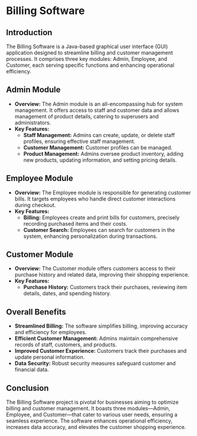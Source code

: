# Billing Software

## Introduction
The Billing Software is a Java-based graphical user interface (GUI) application designed to streamline billing and customer management processes. It comprises three key modules: Admin, Employee, and Customer, each serving specific functions and enhancing operational efficiency.

## Admin Module
- **Overview:** The Admin module is an all-encompassing hub for system management. It offers access to staff and customer data and allows management of product details, catering to superusers and administrators.
- **Key Features:**
  - **Staff Management:** Admins can create, update, or delete staff profiles, ensuring effective staff management.
  - **Customer Management:** Customer profiles can be managed.
  - **Product Management:** Admins oversee product inventory, adding new products, updating information, and setting pricing details.

## Employee Module
- **Overview:** The Employee module is responsible for generating customer bills. It targets employees who handle direct customer interactions during checkout.
- **Key Features:**
  - **Billing:** Employees create and print bills for customers, precisely recording purchased items and their costs.
  - **Customer Search:** Employees can search for customers in the system, enhancing personalization during transactions.

## Customer Module
- **Overview:** The Customer module offers customers access to their purchase history and related data, improving their shopping experience.
- **Key Features:**
  - **Purchase History:** Customers track their purchases, reviewing item details, dates, and spending history.

## Overall Benefits
- **Streamlined Billing:** The software simplifies billing, improving accuracy and efficiency for employees.
- **Efficient Customer Management:** Admins maintain comprehensive records of staff, customers, and products.
- **Improved Customer Experience:** Customers track their purchases and update personal information.
- **Data Security:** Robust security measures safeguard customer and financial data.

## Conclusion
The Billing Software project is pivotal for businesses aiming to optimize billing and customer management. It boasts three modules—Admin, Employee, and Customer—that cater to various user needs, ensuring a seamless experience. The software enhances operational efficiency, increases data accuracy, and elevates the customer shopping experience.